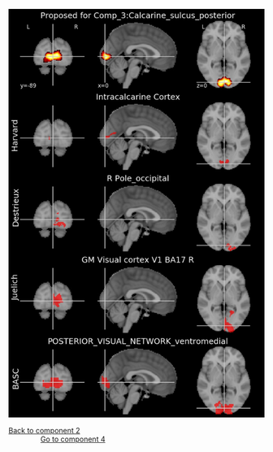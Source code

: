 ![3](preliminary/3.jpg "Component 3")

[Back to component 2](https://parietal-inria.github.io/MODL_atlas/64/2 "Component 2")
&nbsp; &nbsp; &nbsp; &nbsp; &nbsp; &nbsp; &nbsp; &nbsp; &nbsp; &nbsp; &nbsp; &nbsp; &nbsp; &nbsp; &nbsp; &nbsp; &nbsp; &nbsp; &nbsp; &nbsp; &nbsp; &nbsp; &nbsp; &nbsp; &nbsp; &nbsp; &nbsp; &nbsp; &nbsp; &nbsp; &nbsp; &nbsp; &nbsp; &nbsp; &nbsp; &nbsp; &nbsp; &nbsp; &nbsp; &nbsp; &nbsp; &nbsp; &nbsp; &nbsp; &nbsp; &nbsp; &nbsp; &nbsp; &nbsp; &nbsp; &nbsp; &nbsp; &nbsp; &nbsp;
[Go to component 4](https://parietal-inria.github.io/MODL_atlas/64/4 "Component 4")
